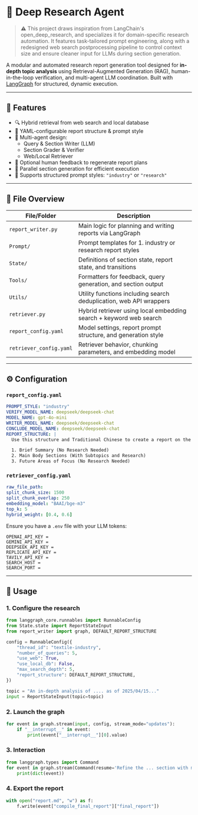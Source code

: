 # 🧠 Deep Research Agent
> ⚠️ This project draws inspiration from LangChain's open_deep_research, and specializes it for domain-specific research automation. It features task-tailored prompt engineering, along with a redesigned web search postprocessing pipeline to control context size and ensure cleaner input for LLMs during section generation.


A modular and automated research report generation tool designed for **in-depth topic analysis** using Retrieval-Augmented Generation (RAG), human-in-the-loop verification, and multi-agent LLM coordination. Built with [LangGraph](https://github.com/langchain-ai/langgraph) for structured, dynamic execution.

---

## 🚀 Features

- 🔍 Hybrid retrieval from web search and local database
- 🧱 YAML-configurable report structure & prompt style
- 🤖 Multi-agent design:
  - Query & Section Writer (LLM)
  - Section Grader & Verifier
  - Web/Local Retriever
- 👤 Optional human feedback to regenerate report plans
- 📑 Parallel section generation for efficient execution
- 💬 Supports structured prompt styles: `"industry"` or `"research"`

---

## 📁 File Overview

| File/Folder             | Description                                                        |
| ----------------------- | ------------------------------------------------------------------ |
| `report_writer.py`      | Main logic for planning and writing reports via LangGraph          |
| `Prompt/`               | Prompt templates for 1. industry or research report styles         |
| `State/`                | Definitions of section state, report state, and transitions        |
| `Tools/`                | Formatters for feedback, query generation, and section output      |
| `Utils/`                | Utility functions including search deduplication, web API wrappers |
| `retriever.py`          | Hybrid retriever using local embedding search + keyword web search |
| `report_config.yaml`    | Model settings, report prompt structure, and generation style      |
| `retriever_config.yaml` | Retriever behavior, chunking parameters, and embedding model       |

---

## ⚙️ Configuration

### `report_config.yaml`

```yaml
PROMPT_STYLE: "industry"
VERIFY_MODEL_NAME: deepseek/deepseek-chat
MODEL_NAME: gpt-4o-mini
WRITER_MODEL_NAME: deepseek/deepseek-chat
CONCLUDE_MODEL_NAME: deepseek/deepseek-chat
REPORT_STRUCTURE: |
  Use this structure and Traditional Chinese to create a report on the user-provided topic:

  1. Brief Summary (No Research Needed)
  2. Main Body Sections (With Subtopics and Research)
  3. Future Areas of Focus (No Research Needed)
```

### `retriever_config.yaml`

```yaml
raw_file_path:
split_chunk_size: 1500
split_chunk_overlap: 250
embedding_model: "BAAI/bge-m3"
top_k: 5
hybrid_weight: [0.4, 0.6]
```

Ensure you have a `.env` file with your LLM tokens:

```env
OPENAI_API_KEY = 
GEMINI_API_KEY = 
DEEPSEEK_API_KEY = 
REPLICATE_API_KEY = 
TAVILY_API_KEY = 
SEARCH_HOST = 
SEARCH_PORT = 
```

---

## 🧪 Usage

### 1. Configure the research

```python
from langgraph_core.runnables import RunnableConfig
from State.state import ReportStateInput
from report_writer import graph, DEFAULT_REPORT_STRUCTURE

config = RunnableConfig({
    "thread_id": "textile-industry",
    "number_of_queries": 5,
    "use_web": True,
    "use_local_db": False,
    "max_search_depth": 5,
    "report_structure": DEFAULT_REPORT_STRUCTURE,
})

topic = "An in-depth analysis of .... as of 2025/04/15..."
input = ReportStateInput(topic=topic)
```

### 2. Launch the graph

```python
for event in graph.stream(input, config, stream_mode="updates"):
    if "__interrupt__" in event:
        print(event["__interrupt__"][0].value)
```

### 3. Interaction

```python
from langgraph.types import Command
for event in graph.stream(Command(resume='Refine the ... section with more information about ... '), config, stream_mode="updates"):
    print(dict(event))
```

### 4. Export the report

```python
with open("report.md", "w") as f:
    f.write(event["compile_final_report"]["final_report"])
```
